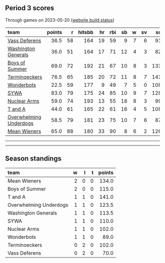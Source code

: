 

## Period 3 scores

Through games on 2023-05-20 ([website build status](https://github.com/brian-bot/pl-site/actions))


|team                   | points|  r| hitsbb| hr| rbi| sb|  w| sv|  so|   era|  whip|
|:----------------------|------:|--:|------:|--:|---:|--:|--:|--:|---:|-----:|-----:|
|[Vass Deferens](./vassdeferens)|   36.5| 58|    164| 19|  59|  9|  7|  6|  91| 4.759| 1.342|
|[Washington Generals](./washingtongenerals)|   36.0| 51|    164| 17|  71| 12|  4|  3|  82| 4.465| 1.246|
|[Boys of Summer](./boysofsummer)|   69.0| 72|    192| 21|  67| 10|  8|  3| 133| 2.923| 1.106|
|[Terminoeckers](./terminoeckers)|   76.5| 65|    185| 20|  72| 11|  8|  7| 143| 3.320| 1.049|
|[Wonderbots](./wonderbots)|   22.5| 59|    177|  9|  49|  7|  5|  0| 108| 6.008| 1.549|
|[SYWA](./sywa)         |   83.0| 79|    175| 24|  85| 10|  9|  7| 128| 2.838| 1.043|
|[Nuclear Arms](./nucleararms)|   59.0| 74|    193| 13|  55| 18|  8|  3|  99| 3.571| 1.190|
|[T and A](./tanda)     |   44.0| 61|    165| 22|  61| 16|  4|  5| 108| 5.143| 1.419|
|[Overwhelming Underdogs](./overwhelmingunderdogs)|   58.5| 79|    181| 23|  75| 10|  7|  6|  87| 4.989| 1.261|
|[Mean Wieners](./meanwieners)|   65.0| 88|    180| 33|  90|  8|  6|  2| 126| 3.443| 1.130|

* * *
* * *

## Season standings


|team                   |  w|  l|  t| points|
|:----------------------|--:|--:|--:|------:|
|Mean Wieners           |  2|  0|  0|  134.0|
|Boys of Summer         |  2|  0|  0|  115.0|
|T and A                |  1|  1|  0|  141.0|
|Overwhelming Underdogs |  1|  1|  0|  123.5|
|Washington Generals    |  1|  1|  0|  113.5|
|SYWA                   |  1|  1|  0|  110.0|
|Nuclear Arms           |  1|  1|  0|  102.0|
|Wonderbots             |  1|  1|  0|   89.0|
|Terminoeckers          |  0|  2|  0|  102.0|
|Vass Deferens          |  0|  2|  0|   70.0|


